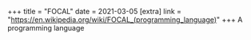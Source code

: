 +++
title = "FOCAL"
date = 2021-03-05
[extra]
link = "https://en.wikipedia.org/wiki/FOCAL_(programming_language)"
+++
A programming language

